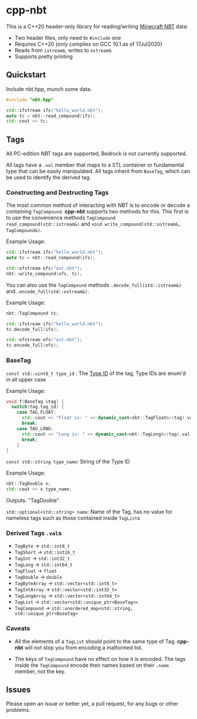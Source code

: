 # cpp-nbt

This is a C++20 header-only library for reading/writing
[Minecraft NBT](https://wiki.vg/NBT) data:
* Two header files, only need to `#include` one
* Requires C++20 (only compiles on GCC 10.1 as of 17Jul2020)
* Reads from `istream`s, writes to `ostream`s
* Supports pretty printing

## Quickstart

Include nbt.hpp, munch some data.

```C++
#include "nbt.hpp"

std::ifstream ifs("hello_world.nbt");
auto tc = nbt::read_compound(ifs);
std::cout << tc;
```
## Tags

All PC-edition NBT tags are supported, Bedrock is not currently supported.

All tags have a `.val` member that maps to a STL container or fundamental type that can be easily manipulated. All tags inherit from `BaseTag`, which can be used to identify the derived tag.

### Constructing and Destructing Tags

The most common method of interacting with NBT is to encode or decode a
containing `TagCompound`. **cpp-nbt** supports two methods for this. This first
is to use the convenience methods `TagCompound read_compound(std::istream&)` and
`void write_compound(std::ostream&, TagCompound&)`.

Example Usage:
```C++
std::ifstream ifs("hello_world.nbt");
auto tc = nbt::read_compound(ifs);

std::ofstream ofs("out.nbt");
nbt::write_compound(ofs, tc);
```

You can also use the `TagCompound` methods `.decode_full(std::istream&)` and
`.encode_full(std::ostream&)`.

Example Usage:
```C++
nbt::TagCompound tc;

std::ifstream ifs("hello_world.nbt");
tc.decode_full(ifs);

std::ofstream ofs("out.nbt");
tc.encode_full(ofs);
```

### BaseTag
`const std::uint8_t type_id` : The [Type ID](https://wiki.vg/NBT#Specification) of the tag, Type IDs are enum'd in all upper case

Example Usage:
```C++
void f(BaseTag &tag) {
  switch(tag.tag_id) {
    case TAG_FLOAT:
      std::cout << "Float is: " << dynamic_cast<nbt::TagFloat&>(tag).val;
      break;
    case TAG_LONG:
      std::cout << "Long is: " << dynamic_cast<nbt::TagLong&>(tag).val;
      break;
    }
}
```

`const std::string type_name`: String of the Type ID

Example Usage:
```C++
nbt::TagDouble x;
std::cout << x.type_name;
```
Outputs: "TagDouble"

`std::optional<std::string> name`: Name of the Tag, has no value for nameless
tags such as those contained inside `TagList`s

### Derived Tags `.val`s

* `TagByte` -> `std::int8_t`
* `TagShort` -> `std::int16_t`
* `TagInt`   -> `std::int32_t`
* `TagLong` -> `std::int64_t`
* `TagFloat` -> `float`
* `TagDouble` -> `double`
* `TagByteArray` -> `std::vector<std::int8_t>`
* `TagIntArray` -> `std::vector<std::int32_t>`
* `TagLongArray` -> `std::vector<std::int64_t>`
* `TagList` -> `std::vector<std::unique_ptr<BaseTag>>`
* `TagCompound` -> `std::unordered_map<std::string, std::unique_ptr<BaseTag>`

### Caveats

* All the elements of a `TagList` should point to the same type of Tag. **cpp-nbt** will not stop you from encoding a malformed list.

* The keys of `TagCompound` have no effect on how it is encoded. The tags
inside the `TagCompound` encode their names based on their `.name` member, not
the key.

## Issues

Please open an issue or better yet, a pull request, for any bugs or other
problems.
